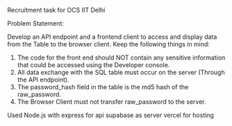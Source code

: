Recruitment task for OCS IIT Delhi

Problem Statement:

Develop an API endpoint and a frontend client to access and display data from the Table to the browser client. Keep the following things in mind:

1) The code for the front end should NOT contain any sensitive information that could be accessed using the Developer console.
2) All data exchange with the SQL table must occur on the server (Through the API endpoint).
3) The password_hash field in the table is the md5 hash of the raw_password.
4) The Browser Client must not transfer raw_password to the server.

Used Node.js with express for api 
supabase as server
vercel for hosting 